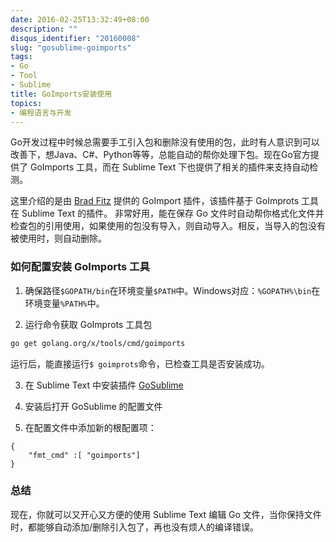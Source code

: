 ```yaml
---
date: 2016-02-25T13:32:49+08:00
description: ""
disqus_identifier: "20160008"
slug: "gosublime-goimports"
tags:
- Go
- Tool
- Sublime
title: GoImports安装使用
topics:
- 编程语言与开发
---
```


Go开发过程中时候总需要手工引入包和删除没有使用的包，此时有人意识到可以改善下，想Java、C#、Python等等，总能自动的帮你处理下包。现在Go官方提供了 GoImports 工具，而在 Sublime Text 下也提供了相关的插件来支持自动检测。

这里介绍的是由 [Brad Fitz](https://github.com/bradfitz) 提供的 GoImport 插件，该插件基于 GoImprots 工具在 Sublime Text 的插件。 非常好用，能在保存 Go 文件时自动帮你格式化文件并检查包的引用使用，如果使用的包没有导入，则自动导入。相反，当导入的包没有被使用时，则自动删除。

### 如何配置安装 GoImports 工具

1. 确保路径`$GOPATH/bin`在环境变量`$PATH`中。Windows对应：`%GOPATH%\bin`在环境变量`%PATH%`中。

2. 运行命令获取 GoImprots 工具包
```bash
go get golang.org/x/tools/cmd/goimports
``` 
运行后，能直接运行`$ goimprots`命令，已检查工具是否安装成功。

3. 在 Sublime Text 中安装插件 [GoSublime](https://github.com/DisposaBoy/GoSublime)

4. 安装后打开 GoSublime 的配置文件

5. 在配置文件中添加新的根配置项：
```
{
    "fmt_cmd" :[ "goimports"]
}
```

### 总结

现在，你就可以又开心又方便的使用 Sublime Text 编辑 Go 文件，当你保持文件时，都能够自动添加/删除引入包了，再也没有烦人的编译错误。